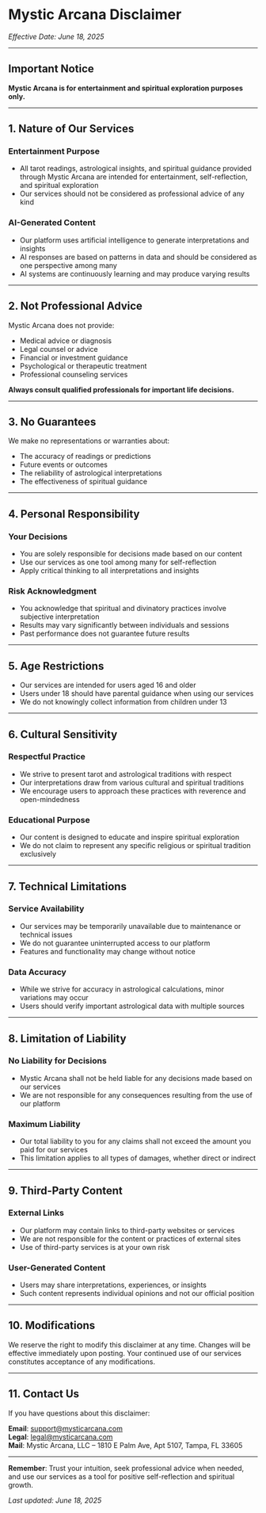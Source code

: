 # Mystic Arcana Disclaimer

*Effective Date: June 18, 2025*

---

## Important Notice

**Mystic Arcana is for entertainment and spiritual exploration purposes only.**

---

## 1. Nature of Our Services

### Entertainment Purpose
- All tarot readings, astrological insights, and spiritual guidance provided through Mystic Arcana are intended for entertainment, self-reflection, and spiritual exploration
- Our services should not be considered as professional advice of any kind

### AI-Generated Content
- Our platform uses artificial intelligence to generate interpretations and insights
- AI responses are based on patterns in data and should be considered as one perspective among many
- AI systems are continuously learning and may produce varying results

---

## 2. Not Professional Advice

Mystic Arcana does not provide:
- Medical advice or diagnosis
- Legal counsel or advice
- Financial or investment guidance
- Psychological or therapeutic treatment
- Professional counseling services

**Always consult qualified professionals for important life decisions.**

---

## 3. No Guarantees

We make no representations or warranties about:
- The accuracy of readings or predictions
- Future events or outcomes
- The reliability of astrological interpretations
- The effectiveness of spiritual guidance

---

## 4. Personal Responsibility

### Your Decisions
- You are solely responsible for decisions made based on our content
- Use our services as one tool among many for self-reflection
- Apply critical thinking to all interpretations and insights

### Risk Acknowledgment
- You acknowledge that spiritual and divinatory practices involve subjective interpretation
- Results may vary significantly between individuals and sessions
- Past performance does not guarantee future results

---

## 5. Age Restrictions

- Our services are intended for users aged 16 and older
- Users under 18 should have parental guidance when using our services
- We do not knowingly collect information from children under 13

---

## 6. Cultural Sensitivity

### Respectful Practice
- We strive to present tarot and astrological traditions with respect
- Our interpretations draw from various cultural and spiritual traditions
- We encourage users to approach these practices with reverence and open-mindedness

### Educational Purpose
- Our content is designed to educate and inspire spiritual exploration
- We do not claim to represent any specific religious or spiritual tradition exclusively

---

## 7. Technical Limitations

### Service Availability
- Our services may be temporarily unavailable due to maintenance or technical issues
- We do not guarantee uninterrupted access to our platform
- Features and functionality may change without notice

### Data Accuracy
- While we strive for accuracy in astrological calculations, minor variations may occur
- Users should verify important astrological data with multiple sources

---

## 8. Limitation of Liability

### No Liability for Decisions
- Mystic Arcana shall not be held liable for any decisions made based on our services
- We are not responsible for any consequences resulting from the use of our platform

### Maximum Liability
- Our total liability to you for any claims shall not exceed the amount you paid for our services
- This limitation applies to all types of damages, whether direct or indirect

---

## 9. Third-Party Content

### External Links
- Our platform may contain links to third-party websites or services
- We are not responsible for the content or practices of external sites
- Use of third-party services is at your own risk

### User-Generated Content
- Users may share interpretations, experiences, or insights
- Such content represents individual opinions and not our official position

---

## 10. Modifications

We reserve the right to modify this disclaimer at any time. Changes will be effective immediately upon posting. Your continued use of our services constitutes acceptance of any modifications.

---

## 11. Contact Us

If you have questions about this disclaimer:

**Email**: support@mysticarcana.com  
**Legal**: legal@mysticarcana.com  
**Mail**: Mystic Arcana, LLC – 1810 E Palm Ave, Apt 5107, Tampa, FL 33605

---

**Remember**: Trust your intuition, seek professional advice when needed, and use our services as a tool for positive self-reflection and spiritual growth.

*Last updated: June 18, 2025*
